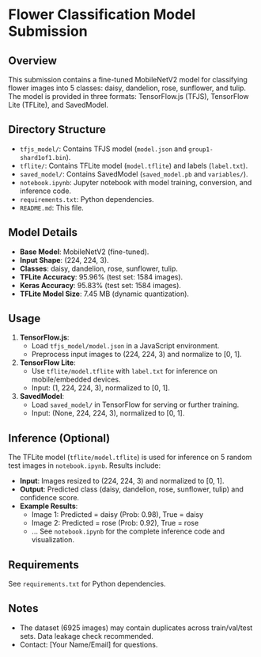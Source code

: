 # Flower Classification Model Submission

## Overview
This submission contains a fine-tuned MobileNetV2 model for classifying flower images into 5 classes: daisy, dandelion, rose, sunflower, and tulip. The model is provided in three formats: TensorFlow.js (TFJS), TensorFlow Lite (TFLite), and SavedModel.

## Directory Structure
- `tfjs_model/`: Contains TFJS model (`model.json` and `group1-shard1of1.bin`).
- `tflite/`: Contains TFLite model (`model.tflite`) and labels (`label.txt`).
- `saved_model/`: Contains SavedModel (`saved_model.pb` and `variables/`).
- `notebook.ipynb`: Jupyter notebook with model training, conversion, and inference code.
- `requirements.txt`: Python dependencies.
- `README.md`: This file.

## Model Details
- **Base Model**: MobileNetV2 (fine-tuned).
- **Input Shape**: (224, 224, 3).
- **Classes**: daisy, dandelion, rose, sunflower, tulip.
- **TFLite Accuracy**: 95.96% (test set: 1584 images).
- **Keras Accuracy**: 95.83% (test set: 1584 images).
- **TFLite Model Size**: 7.45 MB (dynamic quantization).

## Usage
1. **TensorFlow.js**:
   - Load `tfjs_model/model.json` in a JavaScript environment.
   - Preprocess input images to (224, 224, 3) and normalize to [0, 1].
2. **TensorFlow Lite**:
   - Use `tflite/model.tflite` with `label.txt` for inference on mobile/embedded devices.
   - Input: (1, 224, 224, 3), normalized to [0, 1].
3. **SavedModel**:
   - Load `saved_model/` in TensorFlow for serving or further training.
   - Input: (None, 224, 224, 3), normalized to [0, 1].

## Inference (Optional)
The TFLite model (`tflite/model.tflite`) is used for inference on 5 random test images in `notebook.ipynb`. Results include:
- **Input**: Images resized to (224, 224, 3) and normalized to [0, 1].
- **Output**: Predicted class (daisy, dandelion, rose, sunflower, tulip) and confidence score.
- **Example Results**:
  - Image 1: Predicted = daisy (Prob: 0.98), True = daisy
  - Image 2: Predicted = rose (Prob: 0.92), True = rose
  - ...
See `notebook.ipynb` for the complete inference code and visualization.

## Requirements
See `requirements.txt` for Python dependencies.

## Notes
- The dataset (6925 images) may contain duplicates across train/val/test sets. Data leakage check recommended.
- Contact: [Your Name/Email] for questions.